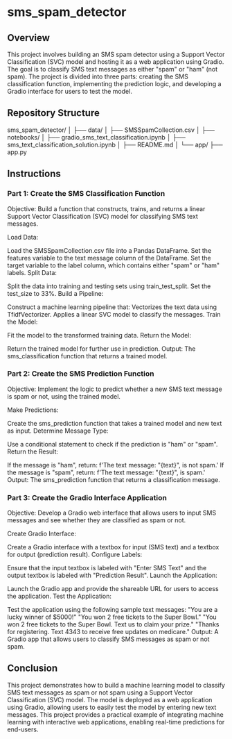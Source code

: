 # sms_spam_detector
## Overview
This project involves building an SMS spam detector using a Support Vector Classification (SVC) model and hosting it as a web application using Gradio. The goal is to classify SMS text messages as either "spam" or "ham" (not spam). The project is divided into three parts: creating the SMS classification function, implementing the prediction logic, and developing a Gradio interface for users to test the model.

## Repository Structure
sms_spam_detector/
│
├── data/
│   ├── SMSSpamCollection.csv
│
├── notebooks/
│   ├── gradio_sms_text_classification.ipynb
│   ├── sms_text_classification_solution.ipynb
│
├── README.md
│
└── app/
    ├── app.py

## Instructions
### Part 1: Create the SMS Classification Function
Objective: Build a function that constructs, trains, and returns a linear Support Vector Classification (SVC) model for classifying SMS text messages.

Load Data:

Load the SMSSpamCollection.csv file into a Pandas DataFrame.
Set the features variable to the text message column of the DataFrame.
Set the target variable to the label column, which contains either "spam" or "ham" labels.
Split Data:

Split the data into training and testing sets using train_test_split. Set the test_size to 33%.
Build a Pipeline:

Construct a machine learning pipeline that:
Vectorizes the text data using TfidfVectorizer.
Applies a linear SVC model to classify the messages.
Train the Model:

Fit the model to the transformed training data.
Return the Model:

Return the trained model for further use in prediction.
Output: The sms_classification function that returns a trained model.

### Part 2: Create the SMS Prediction Function
Objective: Implement the logic to predict whether a new SMS text message is spam or not, using the trained model.

Make Predictions:

Create the sms_prediction function that takes a trained model and new text as input.
Determine Message Type:

Use a conditional statement to check if the prediction is "ham" or "spam".
Return the Result:

If the message is "ham", return:
f'The text message: "{text}", is not spam.'
If the message is "spam", return:
f'The text message: "{text}", is spam.'
Output: The sms_prediction function that returns a classification message.

### Part 3: Create the Gradio Interface Application
Objective: Develop a Gradio web interface that allows users to input SMS messages and see whether they are classified as spam or not.

Create Gradio Interface:

Create a Gradio interface with a textbox for input (SMS text) and a textbox for output (prediction result).
Configure Labels:

Ensure that the input textbox is labeled with "Enter SMS Text" and the output textbox is labeled with "Prediction Result".
Launch the Application:

Launch the Gradio app and provide the shareable URL for users to access the application.
Test the Application:

Test the application using the following sample text messages:
"You are a lucky winner of $5000!"
"You won 2 free tickets to the Super Bowl."
"You won 2 free tickets to the Super Bowl. Text us to claim your prize."
"Thanks for registering. Text 4343 to receive free updates on medicare."
Output: A Gradio app that allows users to classify SMS messages as spam or not spam.

## Conclusion
This project demonstrates how to build a machine learning model to classify SMS text messages as spam or not spam using a Support Vector Classification (SVC) model. The model is deployed as a web application using Gradio, allowing users to easily test the model by entering new text messages. This project provides a practical example of integrating machine learning with interactive web applications, enabling real-time predictions for end-users.
